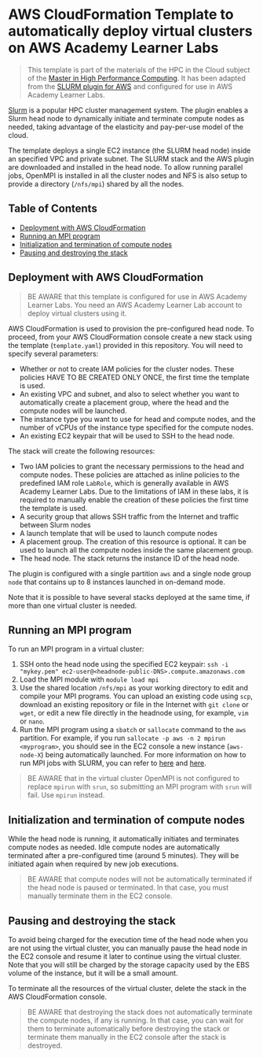 # AWS CloudFormation Template to automatically deploy virtual clusters on AWS Academy Learner Labs

> This template is part of the materials of the HPC in the Cloud subject of the [Master in High Performance Computing](https://estudos.udc.es/en/study/start/4473V02). It has been adapted from the [SLURM plugin for AWS](https://github.com/aws-samples/aws-plugin-for-slurm/tree/plugin-v2) and configured for use in AWS Academy Learner Labs.

[Slurm](https://slurm.schedmd.com/) is a popular HPC cluster management system. The plugin enables a Slurm head node to dynamically initiate and terminate compute nodes as needed, taking advantage of the elasticity and pay-per-use model of the cloud.

The template deploys a single EC2 instance (the SLURM head node) inside an specified VPC and private subnet. The SLURM stack and the AWS plugin are downloaded and installed in the head node. To allow running parallel jobs, OpenMPI is installed in all the cluster nodes and NFS is also setup to provide a directory (`/nfs/mpi`) shared by all the nodes.

## Table of Contents

* [Deployment with AWS CloudFormation](#tc_deployment)
* [Running an MPI program](#tc_mpi)
* [Initialization and termination of compute nodes](#tc_compute)
* [Pausing and destroying the stack](#tc_stack)

<a name="tc_deployment"/>

## Deployment with AWS CloudFormation

> BE AWARE that this template is configured for use in AWS Academy Learner Labs. You need an AWS Academy Learner Lab account to deploy virtual clusters using it.

AWS CloudFormation is used to provision the pre-configured head node. To proceed, from your AWS CloudFormation console create a new stack using the template (`template.yaml`) provided in this repository. You will need to specify several parameters:

* Whether or not to create IAM policies for the cluster nodes. These policies HAVE TO BE CREATED ONLY ONCE, the first time the template is used.
* An existing VPC and subnet, and also to select whether you want to automatically create a placement group, where the head and the compute nodes will be launched.
* The instance type you want to use for head and compute nodes, and the number of vCPUs of the instance type specified for the compute nodes.
* An existing EC2 keypair that will be used to SSH to the head node.

The stack will create the following resources:

* Two IAM policies to grant the necessary permissions to the head and compute nodes. These policies are attached as inline policies to the predefined IAM role `LabRole`, which is generally available in AWS Academy Learner Labs. Due to the limitations of IAM in these labs, it is required to manually enable the creation of these policies the first time the template is used.
* A security group that allows SSH traffic from the Internet and traffic between Slurm nodes
* A launch template that will be used to launch compute nodes
* A placement group. The creation of this resource is optional. It can be used to launch all the compute nodes inside the same placement group.
* The head node. The stack returns the instance ID of the head node.

The plugin is configured with a single partition `aws` and a single node group `node` that contains up to 8 instances launched in on-demand mode.

Note that it is possible to have several stacks deployed at the same time, if more than one virtual cluster is needed.

<a name="tc_mpi"/>

## Running an MPI program

To run an MPI program in a virtual cluster:

1) SSH onto the head node using the specified EC2 keypair: `ssh -i "mykey.pem" ec2-user@<headnode-public-DNS>.compute.amazonaws.com`
2) Load the MPI module with `module load mpi`
3) Use the shared location `/nfs/mpi` as your working directory to edit and compile your MPI programs. You can upload an existing code using `scp`, download an existing repository or file in the Internet with `git clone` or `wget`, or edit a new file directly in the headnode using, for example, `vim` or `nano`.
4) Run the MPI program using a `sbatch` or `sallocate` command to the `aws` partition. For example, if you run `sallocate -p aws -n 2 mpirun <myprogram>`, you should see in the EC2 console a new instance (`aws-node-X`) being automatically launched. For more information on how to run MPI jobs with SLURM, you can refer to [here](https://www-lb.open-mpi.org/faq/?category=slurm) and [here](https://support.ceci-hpc.be/doc/_contents/QuickStart/SubmittingJobs/SlurmTutorial.html).

> BE AWARE that in the virtual cluster OpenMPI is not configured to replace `mpirun` with `srun`, so submitting an MPI program with `srun` will fail. Use `mpirun` instead.

<a name="tc_compute"/>

## Initialization and termination of compute nodes

While the head node is running, it automatically initiates and terminates compute nodes as needed. Idle compute nodes are automatically terminated after a pre-configured time (around 5 minutes). They will be initiated again when required by new job executions.

> BE AWARE that compute nodes will not be automatically terminated if the head node is paused or terminated. In that case, you must manually terminate them in the EC2 console.

<a name="tc_stack"/>

## Pausing and destroying the stack

To avoid being charged for the execution time of the head node when you are not using the virtual cluster, you can manually pause the head node in the EC2 console and resume it later to continue using the virtual cluster. Note that you will still be charged by the storage capacity used by the EBS volume of the instance, but it will be a small amount.

To terminate all the resources of the virtual cluster, delete the stack in the AWS CloudFormation console.

> BE AWARE that destroying the stack does not automatically terminate the compute nodes, if any is running. In that case, you can wait for them to terminate automatically before destroying the stack or terminate them manually in the EC2 console after the stack is destroyed.
